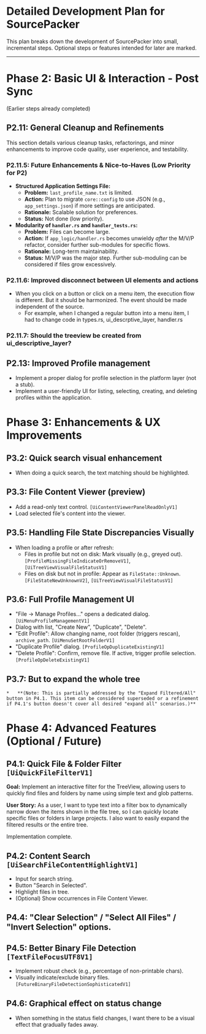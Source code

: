 # Detailed Development Plan for SourcePacker

This plan breaks down the development of SourcePacker into small, incremental steps. Optional steps or features intended for later are marked.

---

# Phase 2: Basic UI & Interaction - Post Sync

(Earlier steps already completed)

## P2.11: General Cleanup and Refinements

This section details various cleanup tasks, refactorings, and minor enhancements to improve code quality, user experience, and testability.

### P2.11.5: Future Enhancements & Nice-to-Haves (Low Priority for P2)
*   **Structured Application Settings File:**
    *   **Problem:** `last_profile_name.txt` is limited.
    *   **Action:** Plan to migrate `core::config` to use JSON (e.g., `app_settings.json`) if more settings are anticipated.
    *   **Rationale:** Scalable solution for preferences.
    *   **Status:** Not done (low priority).
*   **Modularity of `handler.rs` and `handler_tests.rs`:**
    *   **Problem:** Files can become large.
    *   **Action:** If `app_logic/handler.rs` becomes unwieldy *after* the M/V/P refactor, consider further sub-modules for specific flows.
    *   **Rationale:** Long-term maintainability.
    *   **Status:** M/V/P was the major step. Further sub-moduling can be considered if files grow excessively.

### P2.11.6: Improved disconnect between UI elements and actions
*   When you click on a button or click on a menu item, the execution flow is different. But it should be harmonized. The event should be made independent of the source.
    * For example, when I changed a regular button into a menu item, I had to change code in types.rs, ui_descrptive_layer, handler.rs

### P2.11.7: Should the treeview be created from ui_descriptive_layer?

## P2.13: Improved Profile management
*   Implement a proper dialog for profile selection in the platform layer (not a stub).
*   Implement a user-friendly UI for listing, selecting, creating, and deleting profiles within the application.

# Phase 3: Enhancements & UX Improvements

## P3.2: Quick search visual enhancement
*   When doing a quick search, the text matching should be highlighted.

## P3.3: File Content Viewer (preview)
*   Add a read-only text control. `[UiContentViewerPanelReadOnlyV1]`
*   Load selected file's content into the viewer.

## P3.5: Handling File State Discrepancies Visually
*   When loading a profile or after refresh:
    *   Files in profile but not on disk: Mark visually (e.g., greyed out). `[ProfileMissingFileIndicateOrRemoveV1]`, `[UiTreeViewVisualFileStatusV1]`
    *   Files on disk but not in profile: Appear as `FileState::Unknown`. `[FileStateNewUnknownV2]`, `[UiTreeViewVisualFileStatusV1]`

## P3.6: Full Profile Management UI
*   "File -> Manage Profiles..." opens a dedicated dialog. `[UiMenuProfileManagementV1]`
*   Dialog with list, "Create New", "Duplicate", "Delete".
*   "Edit Profile": Allow changing name, root folder (triggers rescan), `archive_path`. `[UiMenuSetRootFolderV1]`
*   "Duplicate Profile" dialog. `[ProfileOpDuplicateExistingV1]`
*   "Delete Profile": Confirm, remove file. If active, trigger profile selection. `[ProfileOpDeleteExistingV1]`

## P3.7: But to expand the whole tree
    *   **(Note: This is partially addressed by the "Expand Filtered/All" button in P4.1. This item can be considered superseded or a refinement if P4.1's button doesn't cover all desired "expand all" scenarios.)**

# Phase 4: Advanced Features (Optional / Future)

## P4.1: Quick File & Folder Filter `[UiQuickFileFilterV1]`

**Goal:** Implement an interactive filter for the TreeView, allowing users to quickly find files and folders by name using simple text and glob patterns.

**User Story:** As a user, I want to type text into a filter box to dynamically narrow down the items shown in the file tree, so I can quickly locate specific files or folders in large projects. I also want to easily expand the filtered results or the entire tree.

Implementation complete.

## P4.2: Content Search `[UiSearchFileContentHighlightV1]`
*   Input for search string.
*   Button "Search in Selected".
*   Highlight files in tree.
*   (Optional) Show occurrences in File Content Viewer.

## P4.4: "Clear Selection" / "Select All Files" / "Invert Selection" options.

## P4.5: Better Binary File Detection `[TextFileFocusUTF8V1]`
*   Implement robust check (e.g., percentage of non-printable chars).
*   Visually indicate/exclude binary files. `[FutureBinaryFileDetectionSophisticatedV1]`

## P4.6: Graphical effect on status change
*   When something in the status field changes, I want there to be a visual effect that gradually fades away.

